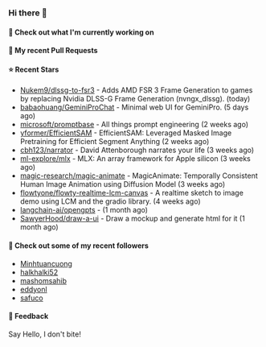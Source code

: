 ### Hi there 👋

#### 👷 Check out what I'm currently working on

#### 🔨 My recent Pull Requests


#### ⭐ Recent Stars

- [Nukem9/dlssg-to-fsr3](https://github.com/Nukem9/dlssg-to-fsr3) - Adds AMD FSR 3 Frame Generation to games by replacing Nvidia DLSS-G Frame Generation (nvngx_dlssg). (today)
- [babaohuang/GeminiProChat](https://github.com/babaohuang/GeminiProChat) - Minimal web UI for GeminiPro. (5 days ago)
- [microsoft/promptbase](https://github.com/microsoft/promptbase) - All things prompt engineering (2 weeks ago)
- [yformer/EfficientSAM](https://github.com/yformer/EfficientSAM) - EfficientSAM: Leveraged Masked Image Pretraining for Efficient Segment Anything (2 weeks ago)
- [cbh123/narrator](https://github.com/cbh123/narrator) - David Attenborough narrates your life (3 weeks ago)
- [ml-explore/mlx](https://github.com/ml-explore/mlx) - MLX: An array framework for Apple silicon (3 weeks ago)
- [magic-research/magic-animate](https://github.com/magic-research/magic-animate) - MagicAnimate: Temporally Consistent Human Image Animation using Diffusion Model (3 weeks ago)
- [flowtyone/flowty-realtime-lcm-canvas](https://github.com/flowtyone/flowty-realtime-lcm-canvas) - A realtime sketch to image demo using LCM and the gradio library.  (4 weeks ago)
- [langchain-ai/opengpts](https://github.com/langchain-ai/opengpts) -  (1 month ago)
- [SawyerHood/draw-a-ui](https://github.com/SawyerHood/draw-a-ui) - Draw a mockup and generate html for it (1 month ago)

#### 👯 Check out some of my recent followers

- [Minhtuancuong](https://github.com/Minhtuancuong)
- [halkhalki52](https://github.com/halkhalki52)
- [mashomsahib](https://github.com/mashomsahib)
- [eddyonl](https://github.com/eddyonl)
- [safuco](https://github.com/safuco)

#### 💬 Feedback

Say Hello, I don't bite!